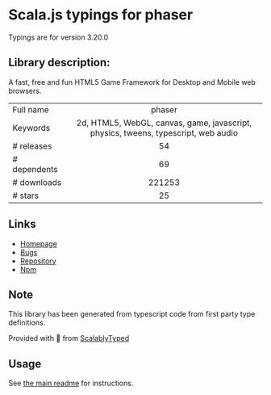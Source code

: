 
# Scala.js typings for phaser

Typings are for version 3.20.0

## Library description:
A fast, free and fun HTML5 Game Framework for Desktop and Mobile web browsers.

|                    |                 |
| ------------------ | :-------------: |
| Full name          | phaser |
| Keywords           | 2d, HTML5, WebGL, canvas, game, javascript, physics, tweens, typescript, web audio |
| # releases         | 54 |
| # dependents       | 69 |
| # downloads        | 221253 |
| # stars            | 25 |

## Links
- [Homepage](http://phaser.io)
- [Bugs](https://github.com/photonstorm/phaser/issues)
- [Repository](https://github.com/photonstorm/phaser)
- [Npm](https://www.npmjs.com/package/phaser)
    


## Note
This library has been generated from typescript code from first party type definitions.

Provided with :purple_heart: from [ScalablyTyped](https://github.com/oyvindberg/ScalablyTyped)

## Usage
See [the main readme](../../readme.md) for instructions.



